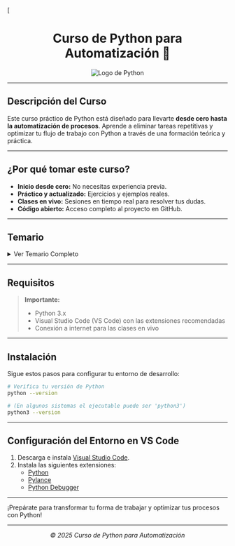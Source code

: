 [<div align="center">
  
# Curso de Python para Automatización 🐍

![Logo de Python](https://www.python.org/static/community_logos/python-logo.png)

</div>

---

## Descripción del Curso

Este curso práctico de Python está diseñado para llevarte **desde cero hasta la automatización de procesos**. Aprende a eliminar tareas repetitivas y optimizar tu flujo de trabajo con Python a través de una formación teórica y práctica.

---

## ¿Por qué tomar este curso?

- **Inicio desde cero:** No necesitas experiencia previa.
- **Práctico y actualizado:** Ejercicios y ejemplos reales.
- **Clases en vivo:** Sesiones en tiempo real para resolver tus dudas.
- **Código abierto:** Acceso completo al proyecto en GitHub.

---

## Temario

<details>
<summary>Ver Temario Completo</summary>

### Fundamentos de Python
1. **Introducción a Python:** Historia, instalación y primeros pasos.  
2. **Variables y Tipos de Datos:** Números, cadenas, booleanos y más.  
3. **Control de Flujo:** Condicionales y bucles.  
4. **Estructuras de Datos:** Listas, tuplas, diccionarios y conjuntos.  
5. **Funciones y Módulos:** Definición, argumentos y reutilización de código.  
6. **Manejo de Excepciones:** Captura y gestión de errores.  
7. **Programación Orientada a Objetos:** Clases, objetos, herencia y encapsulación.

### Proyectos de Automatización
8. **Automatización de Tareas del Sistema:** Scripts para administración de archivos y procesos.  
9. **Automatización Web y Scraping:** Uso de librerías para extraer información de la web.  
10. **Automatización de Archivos y Directorios:** Operaciones de lectura, escritura y organización.  
11. **Automatización con APIs y Webhooks:** Integración de servicios externos y notificaciones automáticas.  
12. **Integración con Servicios Externos:** Conexión con WhatsApp, Telegram y otros para mejorar la productividad.  
13. **Proyectos Avanzados de Automatización:** Casos prácticos, análisis de datos y generación de reportes.

</details>

---

## Requisitos

> **Importante:**  
> - Python 3.x  
> - Visual Studio Code (VS Code) con las extensiones recomendadas  
> - Conexión a internet para las clases en vivo

---

## Instalación

Sigue estos pasos para configurar tu entorno de desarrollo:

```bash
# Verifica tu versión de Python
python --version

# (En algunos sistemas el ejecutable puede ser 'python3')
python3 --version
```

---

## Configuración del Entorno en VS Code

1. Descarga e instala [Visual Studio Code](https://code.visualstudio.com/).
2. Instala las siguientes extensiones:
   - [Python](https://marketplace.visualstudio.com/items?itemName=ms-python.python)
   - [Pylance](https://marketplace.visualstudio.com/items?itemName=ms-python.vscode-pylance)
   - [Python Debugger](https://marketplace.visualstudio.com/items?itemName=ms-python.debugpy)

---

¡Prepárate para transformar tu forma de trabajar y optimizar tus procesos con Python!

---

<div align="center">
  <em>© 2025 Curso de Python para Automatización</em>
</div>
